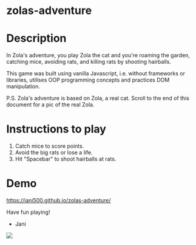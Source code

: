 # zolas-adventure

# Description

In Zola's adventure, you play Zola the cat and you're roaming the garden, catching mice, avoiding rats, and killing rats by shooting hairballs.

This game was built using vanilla Javascript, i.e. without frameworks or libraries, utilises OOP programming concepts and practices DOM manipulation.

P.S. Zola's adventure is based on Zola, a real cat. Scroll to the end of this document for a pic of the real Zola.

# Instructions to play

1. Catch mice to score points.
2. Avoid the big rats or lose a life.
3. Hit "Spacebar" to shoot hairballs at rats.

# Demo

https://jani500.github.io/zolas-adventure/

Have fun playing!

- Jani

<img src="/images/the-real-zola.png"/>

